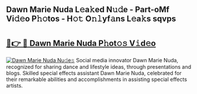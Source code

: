 ## Dawn Marie Nuda L𝚎a𝚔ed N𝚞𝚍e - Part-oMf Vi𝚍𝚎o P𝚑𝚘tos - H𝚘𝚝 O𝚗𝚕yf𝚊ns L𝚎a𝚔s sqvps

# <h2><a href="http://kfe7rp2.oniu.top/?m=Dawn+Marie+Nuda">🔗👉 🔴 Dawn Marie Nuda P𝚑ot𝚘𝚜 V𝚒d𝚎o</a></h2>

[![Dawn Marie Nuda Nu𝚍e𝚜](https://i.imgur.com/0qMVB7G.gif)](http://kfe7rp2.oniu.top/?m=Dawn+Marie+Nuda)
Social media innovator Dawn Marie Nuda, recognized for sharing dance and lifestyle ideas, through presentations and blogs. Skilled special effects assistant Dawn Marie Nuda, celebrated for their remarkable abilities and accomplishments in assisting special effects artists.  

